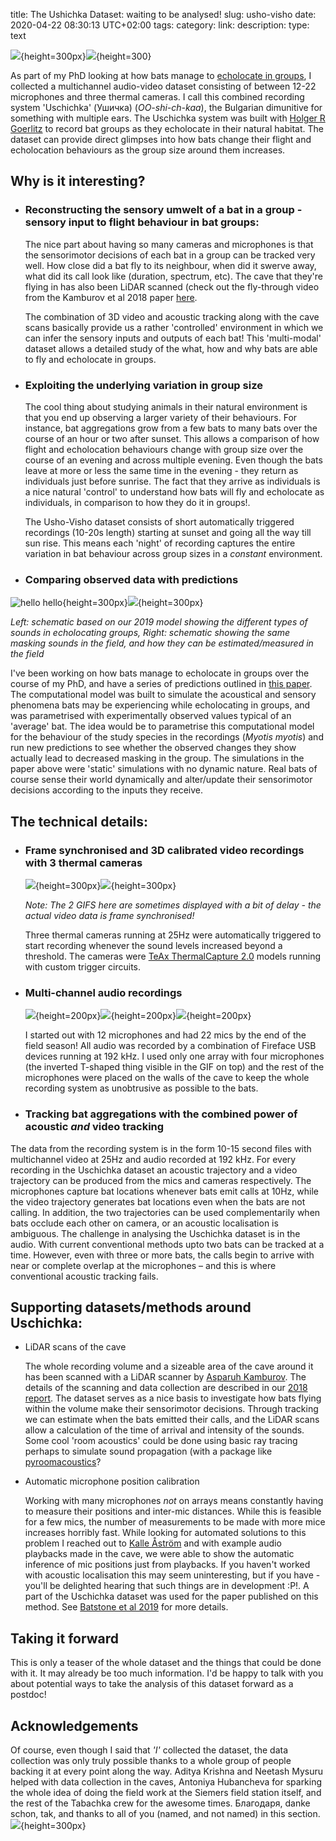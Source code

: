 title: The Ushichka Dataset: waiting to be analysed!
slug: usho-visho
date: 2020-04-22 08:30:13 UTC+02:00
tags: 
category: 
link: 
description: 
type: text

![](../images/DC6A5930_w.JPG){height=300px}![](../images/orlova_chuka.gif){height=300}


As part of my PhD looking at how bats manage to [echolocate in groups](../research), I collected a multichannel audio-video dataset consisting of between 12-22 microphones and three thermal cameras.
I call this combined recording system 'Uschichka' (Ушичка) (*OO-shi-ch-kaa*), the Bulgarian dimunitive for something with multiple ears. The Uschichka system was built with <a href="https://www.orn.mpg.de/person/26282/2902144" target="_blank"> Holger R Goerlitz</a> to record bat
groups as they echolocate in their natural habitat. The dataset can provide direct glimpses into how bats change their flight and echolocation behaviours as 
the group size around them increases. 


## Why is it interesting?
* ### Reconstructing the sensory umwelt of a bat in a group - sensory input to  flight behaviour in bat groups:
	The nice part about having so many cameras and microphones is that  the sensorimotor decisions of each bat in a group can be tracked very well. How close
	did a bat fly to its neighbour, when did it swerve away, what did its call look like (duration, spectrum, etc). The cave  that they're flying in has also been LiDAR scanned 
	(check out the fly-through video from the Kamburov et al 2018 paper [here](../publications). 

	The combination of 3D video and acoustic tracking along with the cave scans basically provide us a rather 'controlled' environment in which we can infer the sensory inputs
	and outputs of each bat! This 'multi-modal' dataset allows a detailed study of the what, how and why bats are able to fly and echolocate in groups.  

* ### Exploiting the underlying variation in group size

	The cool thing about studying animals in their natural environment is that you end up observing a larger variety of their behaviours. For instance, bat aggregations grow from a 
	few bats to many bats over the course of an hour or two after sunset. This allows a comparison of how flight and echolocation behaviours change with group size over the course
	of an evening and across multiple evening. Even though the bats leave at more or less the same time in the evening - they return as individuals just before sunrise. The fact
	that they arrive as individuals is a nice natural 'control' to understand how bats will fly and echolocate as individuals, in comparison to how they do it in groups!.
	
	The Usho-Visho dataset consists of short automatically triggered recordings (10-20s length) starting at sunset and going all the way till sun rise. This means each 'night' of 
	recording captures the entire variation in bat behaviour across group sizes in a *constant* environment. 

* ### Comparing observed data with predictions
![hello hello](../images/modelling_schematic.png){height=300px}![](../images/flying_bats_schematic.png){height=300px}

*Left: schematic based on our 2019 model showing the different types of sounds in echolocating groups, Right: schematic showing the same masking sounds in the field, and how they can be estimated/measured in the field*

I've been working on how bats manage to echolocate in groups over the course of my PhD, and have a series of predictions outlined in <a href="https://www.pnas.org/content/116/52/26662.short" target="_blank">this paper</a>.
The computational model was built to simulate the acoustical and sensory phenomena bats may be experiencing while echolocating in groups, and was parametrised with 
experimentally observed values typical of an 'average' bat. The idea would be to parametrise this computational model for the behaviour of the study species in the recordings 
(*Myotis myotis*) and run new predictions to see whether the observed changes they  show actually lead to decreased masking in the group. The simulations in the paper above
were 'static' simulations with no dynamic nature. Real bats of course sense their world dynamically and alter/update their sensorimotor decisions according to  the inputs they 
receive. 

## The technical details:

* ### Frame synchronised and 3D calibrated video recordings with 3 thermal cameras

	![](../images/K1_wand.gif){height=300px}![](../images/K3_wand.gif){height=300px}

	*Note: The 2 GIFS here are sometimes displayed with a bit of delay - the actual video data is frame synchronised!*

	Three thermal cameras running at 25Hz were automatically triggered to start recording whenever the sound levels increased beyond a threshold. The cameras
	were [TeAx ThermalCapture 2.0](https://thermalcapture.com/thermalcapture-2-0-640/) models running with custom trigger circuits. 

* ### Multi-channel audio recordings 

	![](../images/DSC06067.JPG){height=200px}![](../images/DSC05051.JPG){height=200px}![](../images/DSC06121.JPG){height=200px}
	
	I started out with 12 microphones and had 22 mics by the end of the field season! All audio was recorded by a combination of Fireface USB devices 
	running at 192 kHz. I used only one array with four microphones (the inverted T-shaped thing visible in the GIF on top) and the rest of the microphones
	were placed on the walls of the cave to keep  the whole recording system as unobtrusive as possible to the bats. 

* ### Tracking bat aggregations with the combined power of acoustic *and* video tracking
The data from the recording system is in the form 10-15 second files with multichannel video at 25Hz and audio recorded at 192 kHz.
For every recording in the Uschichka dataset an acoustic trajectory and a video trajectory can be produced from the mics and cameras respectively.
The microphones capture bat locations whenever bats emit calls at 10Hz, while the video trajectory generates bat locations even when the bats are not calling.
In addition, the two trajectories can be used complementarily when bats occlude each other on camera, or an acoustic localisation is ambiguous. 
The challenge in analysing the Uschichka dataset is in the audio. With current conventional methods upto two bats can be tracked at a time. 
However, even with three or more bats, the calls begin to arrive with near or complete overlap at the microphones – and this is where conventional acoustic tracking fails. 




## Supporting datasets/methods around Uschichka:
* LiDAR scans of the cave

    The whole recording volume and a sizeable area of the cave around it has been scanned with a LiDAR scanner by <a href="https://www.linkedin.com/in/asparuh-kamburov-baa58525/?originalSubdomain=bg" target="_blank">Asparuh Kamburov</a>.
    The details of the scanning and data collection are described in our [2018 report](../publications). The dataset serves as a nice basis to investigate
    how bats flying within the volume make their sensorimotor decisions. Through tracking we can estimate when the bats emitted their calls, and the LiDAR scans allow
    a calculation of the time of arrival and intensity of the sounds. Some cool 'room acoustics' could be done using basic ray tracing perhaps to simulate sound propagation (with a package like <a href="https://pyroomacoustics.readthedocs.io/en/pypi-release/index.html" target="_blank">pyroomacoustics</a>?

* Automatic microphone position calibration

    Working with many microphones *not* on arrays means constantly having to measure their positions and inter-mic distances. While this is feasible for 
    a few mics, the number of measurements to be made with more mice increases horribly fast. While looking for automated solutions to this problem I reached out
    to <a href="http://www.maths.lu.se/staff/kalleastrom/" target="_blank">Kalle Åström</a> and with example audio playbacks made in the cave, we were able to show the automatic inference of
    mic positions just from playbacks. If you haven't worked with acoustic localisation this may seem uninteresting, but if you have - you'll be delighted hearing that
    such things are in development :P!. A part of  the Uschichka dataset was used for the paper published on this method. See [Batstone et al 2019](../publications) 
    for more details. 

## Taking it forward
This is only a teaser of the whole dataset and the things that could be done with it. It may already be too much information. 
I'd be happy to talk with you about potential ways to take the analysis of this dataset forward as a postdoc!

## Acknowledgements
Of course, even though I said that *'I'* collected the dataset, the data collection was only truly possible thanks to a whole group of people backing it at every point along the way.
Aditya Krishna and Neetash Mysuru helped with data collection in the caves, Antoniya Hubancheva for sparking the whole idea of doing the field work at the Siemers field station itself,
and the rest of the Tabachka crew for the awesome times. Благодаря, danke schon, tak, and thanks to all of you (named, and not named) in this section. 
![](../images/DSC04822.JPG){height=300px}
